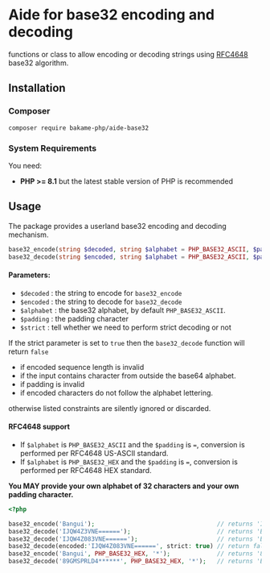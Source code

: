 # Aide for base32 encoding and decoding

functions or class to allow encoding or decoding strings using [RFC4648](https://datatracker.ietf.org/doc/html/rfc4648) base32 algorithm.

## Installation

### Composer

~~~
composer require bakame-php/aide-base32
~~~

### System Requirements

You need:

- **PHP >= 8.1** but the latest stable version of PHP is recommended

## Usage

The package provides a userland base32 encoding and decoding mechanism.

```php
base32_encode(string $decoded, string $alphabet = PHP_BASE32_ASCII, $padding = '='): string
base32_decode(string $encoded, string $alphabet = PHP_BASE32_ASCII, $padding = '=', bool $strict = false): string|false
```

#### Parameters:

- `$decoded` : the string to encode for `base32_encode`
- `$encoded` : the string to decode for `base32_decode`
- `$alphabet` : the base32 alphabet, by default `PHP_BASE32_ASCII`.
- `$padding` : the padding character
- `$strict` : tell whether we need to perform strict decoding or not

If the strict parameter is set to `true` then the `base32_decode` function will return `false`

- if encoded sequence length is invalid
- if the input contains character from outside the base64 alphabet.
- if padding is invalid
- if encoded characters do not follow the alphabet lettering.

otherwise listed constraints are silently ignored or discarded.

#### RFC4648 support

- If `$alphabet` is `PHP_BASE32_ASCII` and the `$padding` is `=`, conversion is performed per RFC4648 US-ASCII standard.
- If `$alphabet` is `PHP_BASE32_HEX` and the `$padding` is `=`, conversion is performed per RFC4648 HEX standard.

**You MAY provide your own alphabet of 32 characters and your own padding character.**

```php
<?php

base32_encode('Bangui');                                  // returns 'IJQW4Z3VNE======'
base32_decode('IJQW4Z3VNE======');                        // returns 'Bangui'
base32_decode('IJQW4Z083VNE======');                      // returns 'Bangui'
base32_decode(encoded:'IJQW4Z083VNE======', strict: true) // return false
base32_encode('Bangui', PHP_BASE32_HEX, '*');             // returns '89GMSPRLD4******'
base32_decode('89GMSPRLD4******', PHP_BASE32_HEX, '*');   // returns 'Bangui'
```

